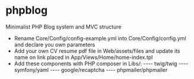 # phpblog
Minimalist PHP Blog system and MVC structure

- Rename Core/Config/config-example.yml into Core/Config/config.yml and declare you own parameters
- Add your own CV resume pdf file in Web/assets/files and update its name on link placed in App/Views/Home/home-index.tpl
- Add these components with PHP composer in Libs/: 
---- twig/twig
---- symfony/yaml
---- google/recaptcha
---- phpmailer/phpmailer

